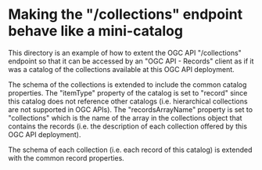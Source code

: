 # Making the "/collections" endpoint behave like a mini-catalog

This directory is an example of how to extent the OGC API "/collections"
endpoint so that it can be accessed by an "OGC API - Records" client as
if it was a catalog of the collections available at this OGC API deployment.

The schema of the collections is extended to include the common catalog
properties.  The "itemType" property of the catalog is set to "record"
since this catalog does not reference other catalogs (i.e. hierarchical
collections are not supported in OGC APIs).  The "recordsArrayName" property
is set to "collections" which is the name of the array in the collections
object that contains the records (i.e. the description of each collection
offered by this OGC API deployment).

The schema of each collection (i.e. each record of this catalog) is extended
with the common record properties.
